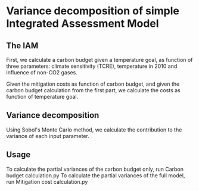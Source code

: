 # Variance decomposition of simple Integrated Assessment Model

## The IAM
First, we calculate a carbon budget given a temperature goal, as function of three parameters: climate sensitivity (TCRE), temperature in 2010 and influence of non-CO2 gases.

Given the mitigation costs as function of carbon budget, and given the carbon budget calculation from the first part, we calculate the costs as function of temperature goal.

## Variance decomposition
Using Sobol's Monte Carlo method, we calculate the contribution to the variance of each input parameter.

## Usage
To calculate the partial variances of the carbon budget only, run Carbon budget calculation.py
To calculate the partial variances of the full model, run Mitigation cost calculation.py

